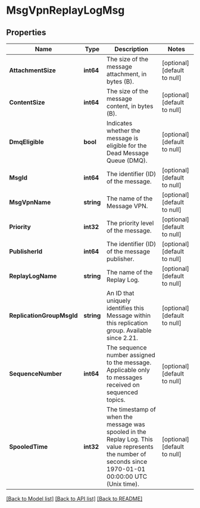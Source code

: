 # MsgVpnReplayLogMsg

## Properties
Name | Type | Description | Notes
------------ | ------------- | ------------- | -------------
**AttachmentSize** | **int64** | The size of the message attachment, in bytes (B). | [optional] [default to null]
**ContentSize** | **int64** | The size of the message content, in bytes (B). | [optional] [default to null]
**DmqEligible** | **bool** | Indicates whether the message is eligible for the Dead Message Queue (DMQ). | [optional] [default to null]
**MsgId** | **int64** | The identifier (ID) of the message. | [optional] [default to null]
**MsgVpnName** | **string** | The name of the Message VPN. | [optional] [default to null]
**Priority** | **int32** | The priority level of the message. | [optional] [default to null]
**PublisherId** | **int64** | The identifier (ID) of the message publisher. | [optional] [default to null]
**ReplayLogName** | **string** | The name of the Replay Log. | [optional] [default to null]
**ReplicationGroupMsgId** | **string** | An ID that uniquely identifies this Message within this replication group. Available since 2.21. | [optional] [default to null]
**SequenceNumber** | **int64** | The sequence number assigned to the message. Applicable only to messages received on sequenced topics. | [optional] [default to null]
**SpooledTime** | **int32** | The timestamp of when the message was spooled in the Replay Log. This value represents the number of seconds since 1970-01-01 00:00:00 UTC (Unix time). | [optional] [default to null]

[[Back to Model list]](../README.md#documentation-for-models) [[Back to API list]](../README.md#documentation-for-api-endpoints) [[Back to README]](../README.md)

